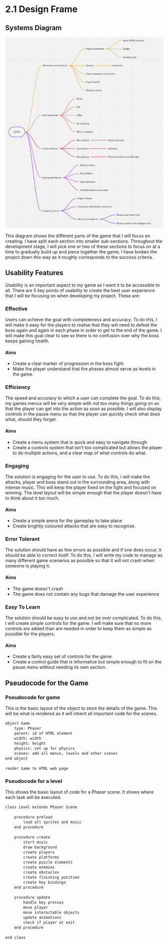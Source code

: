 # 2.1 Design Frame

## Systems Diagram

![](<../.gitbook/assets/Screenshot 2022-06-09 at 08.57.30.png>)

This diagram shows the different parts of the game that I will focus on creating. I have split each section into smaller sub-sections. Throughout the development stage, I will pick one or two of these sections to focus on at a time to gradually build up and piece together the game. I have broken the project down this way as it roughly corresponds to the success criteria.

## Usability Features

Usability is an important aspect to my game as I want it to be accessible to all. There are 5 key points of usability to create the best user experience that I will be focusing on when developing my project. These are:

### Effective

Users can achieve the goal with completeness and accuracy. To do this, I will make it easy for the players to realise that they will need to defeat the boss again and again in each phase in order to get to the end of the game. I will make this goal clear to see so there is no confusion over why the boss keeps gaining health.

#### Aims

* Create a clear marker of progression in the boss fight.
* Make the player understand that the phases almost serve as levels in the game.

### Efficiency

The speed and accuracy to which a user can complete the goal. To do this, my games menus will be very simple with not too many things going on so that the player can get into the action as soon as possible. I will also display controls in the pause menu so that the player can quickly check what does what, should they forget.

#### Aims

* Create a menu system that is quick and easy to navigate through
* Create a controls system that isn't too complicated but allows the player to do multiple actions, and a clear map of what controls do what.

### Engaging

The solution is engaging for the user to use. To do this, i will make the attacks, player and boss stand out in the surrounding area, along with intense music. This will keep the player fixed on the fight and focused on winning. The level layout will be simple enough that the player doesn't have to think about it too much.

#### Aims

* Create a simple arena for the gameplay to take place
* Create brightly coloured attacks that are easy to recognise.

### Error Tolerant

The solution should have as few errors as possible and if one does occur, it should be able to correct itself. To do this, I will write my code to manage as many different game scenarios as possible so that it will not crash when someone is playing it.

#### Aims

* The game doesn't crash
* The game does not contain any bugs that damage the user experience

### Easy To Learn

The solution should be easy to use and not be over complicated. To do this, I will create simple controls for the game. I will make sure that no more controls are added than are needed in order to keep them as simple as possible for the players.

#### Aims

* Create a fairly easy set of controls for the game.
* Create a control guide that is informative but simple enough to fit on the pause menu without needing its own section.

## Pseudocode for the Game

### Pseudocode for game

This is the basic layout of the object to store the details of the game. This will be what is rendered as it will inherit all important code for the scenes.

```
object Game
    type: Phaser
    parent: id of HTML element
    width: width
    height: height
    physics: set up for physics
    scenes: add all menus, levels and other scenes
end object

render Game to HTML web page
```

### Pseudocode for a level

This shows the basic layout of code for a Phaser scene. It shows where each task will be executed.

```
class Level extends Phaser Scene

    procedure preload
        load all sprites and music
    end procedure
    
    procedure create
        start music
        draw background
        create players
        create platforms
        create puzzle elements
        create enemies
        create obstacles
        create finishing position
        create key bindings
    end procedure
    
    procedure update
        handle key presses
        move player
        move interactable objects
        update animations
        check if player at exit
    end procedure
    
end class
```
